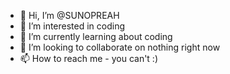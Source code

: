 - 👋 Hi, I’m @SUNOPREAH
- 👀 I’m interested in coding
- 🌱 I’m currently learning about coding
- 💞️ I’m looking to collaborate on nothing right now
- 📫 How to reach me - you can't :)

<!---
SUNOPREAH/SUNOPREAH is a ✨ special ✨ repository because its `README.md` (this file) appears on your GitHub profile.
You can click the Preview link to take a look at your changes.
--->

